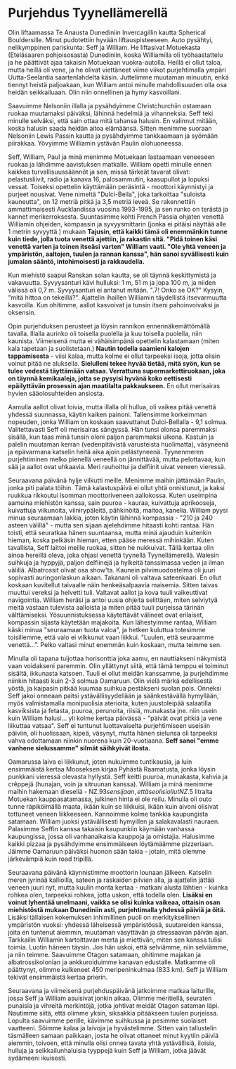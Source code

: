 # Purjehdus Tyynellämerellä

Olin liftaamassa Te Anausta Dunediniin Invercagillin kautta Spherical Bouldersille. Minut pudotettiin hyvään liftauspisteeseen. Auto pysähtyi, nelikymppinen pariskunta: Seff ja William. He liftasivat Motuekasta (Eteläsaaren pohjoisosasta) Dunediniin, koska Williamilla oli työhaastattelu ja he päättivät ajaa takaisin Motuekaan vuokra-autolla. Heillä ei ollut taloa, mutta heillä oli vene, ja he olivat viettäneet viime viikot purjehtimalla ympäri Uutta-Seelantia saartenlahdelta käsin. Juttelimme muutaman minuutin, enkä tiennyt heistä paljoakaan, kun William antoi minulle mahdollisuuden olla osa heidän seikkailuaan. Olin niin onnellinen ja hymy kasvoillani.

Saavuimme Nelsoniin illalla ja pysähdyimme Christchurchiin ostamaan ruokaa muutamaksi päiväksi, lähinnä hedelmiä ja vihanneksia. Seff teki minulle selväksi, että sain ottaa mitä tahansa halusin. En valinnut mitään, koska halusin saada heidän aitoa elämäänsä. Sitten menimme suoraan Nelsoniin Lewis Passin kautta ja pysähdyimme tankkaamaan ja syömään piirakkaa. Yövyimme Williamin ystävän Paulin olohuoneessa.

Seff, William, Paul ja minä menimme Motuekaan lastaamaan veneeseen ruokaa ja lähdimme aavistuksen matkalle. William opetti minulle ennen kaikkea turvallisuussäännöt ja sen, missä tärkeät tavarat olivat: pelastusliivit, radio ja kanava 16, palosammutin, kaasupullot ja lopuksi vessat. Toiseksi opettelin käyttämään peräsintä - moottori käynnistyi ja purjeet nousivat. Vene nimeltä "Dulci-Bella", joka tarkoittaa "suloista kauneutta", on 12 metriä pitkä ja 3,5 metriä leveä. Se rakennettiin ammattimaisesti Aucklandissa vuosina 1993-1995, ja sen runko on terästä ja kannet merikerroksesta. Suuntasimme kohti French Passia ohjaten venettä Williamin ohjeiden, kompassin ja syvyysmittarin (jonka ei pitäisi näyttää alle 1 metrin syvyyttä.) mukaan **Tajusin, että kaikki tämä oli enemmänkin tunne kuin tiede, jolla tuota venettä ajettiin, ja rakastin sitä. "Pidä toinen käsi venettä varten ja toinen itseäsi varten" William vaati. "Ole yhtä veneen ja ympäristön, aaltojen, tuulen ja rannan kanssa", hän sanoi syvällisesti kuin jumalan sääntö, intohimoisesti ja rakkaudella.**

Kun miehistö saapui Ranskan solan kautta, se oli täynnä keskittymistä ja vakavuutta. Syvyysanturi kävi hulluksi: 1 m, 51 m ja jopa 100 m, ja niiden välissä oli 0,7 m. Syvyysanturi ei antanut mitään. ".7! Onko se OK?" Kysyin, "mitä hittoa on tekeillä?". Ajattelin ihaillen Williamin täydellistä itsevarmuutta kasvoilla. Kun ohitimme, aallot kasvoivat ja tunsin itseni pahoinvoivaksi ja oksensin.

Opin purjehduksen perusteet ja löysin rannikon ennennäkemättömällä tavalla. Illalla aurinko oli toisella puolella ja kuu toisella puolella, niin kaunista. Viimeisenä mutta ei vähäisimpänä opettelin kalastamaan (miten kala tapetaan ja suolistetaan.) **Nautin todella saamieni kalojen tappamisesta** - viisi kalaa, mutta kolme ei ollut tarpeeksi isoja, jotta olisin voinut pitää ne aluksella. **Sielulleni tekee hyvää tietää, mitä syön, kun se tulee vedestä täyttämään vatsaa. Verrattuna supermarkettiruokaan, joka on täynnä kemikaaleja, jotta se pysyisi hyvänä koko eettisesti epäilyttävän prosessin ajan maatilalta pakkaukseen.** En ollut merisairas hyvien sääolosuhteiden ansiosta.

Aamulla aallot olivat loivia, mutta illalla oli hullua, oli vaikea pitää venettä yhdessä suunnassa, käytin kaiken painoni. Tallensimme korkeimman nopeuden, jonka William on koskaan saavuttanut Dulci-Bellalla - 9,1 solmua. Valitettavasti Seff oli merisairas sängyssä. Hän tunsi olonsa paremmaksi sisällä, kun taas minä tunsin oloni paljon paremmaksi ulkona. Kastuin ja palelin muutaman kerran (vedenpitävistä varusteista huolimatta), väsyneenä ja epävarmana katselin heitä aika ajoin pelästyneenä. Tyynenmeren purjehtiminen melko pienellä veneellä on jännittävää, mutta pelottavaa, kun sää ja aallot ovat uhkaavia. Meri rauhoittui ja delfiinit uivat veneen vieressä.

Seuraavana päivänä hylje vilkutti meille. Menimme maihin jättämään Paulin, jonka piti palata töihin. Tämä kalastuspäivä ei ollut yhtä onnistunut, ja kaksi ruukkua rikkoutui isomman moottoriveneen aallokossa. Kuten useimpina aamuina miehistön kanssa, sain puuroa - kauraa, kuivattuja aprikooseja, kuivattuja viikunoita, viinirypäleitä, pähkinöitä, maitoa, kanelia. William pyysi minua seuraamaan lakkia, joten käytin lähinnä kompassia - "210 ja 240 asteen välillä" - mutta sen sijaan ajelehdimme hitaasti kohti rantaa. Hän toisti, että seuratkaa hänen suuntaansa, mutta minä ajauduin kuitenkin hieman, koska pelkäsin hieman, etten pääse meressä mihinkään. Kuten tavallista, Seff laittoi meille ruokaa, sitten he nukkuivat. Tällä kertaa olin ainoa hereillä oleva, joka ohjasi venettä tyynellä Tyynellämerellä. Walesin suihkuja ja hyppyjä, paljon delfiinejä ja hylkeitä tanssimassa veden ja ilman välillä. Albatrossit olivat osa show'ta. Kaunein pilvimuodostelma oli juuri sopivasti auringonlaskun aikaan. Takanani oli valtava sateenkaari. En ollut koskaan kuvitellut taivaalle näin henkeäsalpaavia maisemia. Sitten taivas muuttui vereksi ja helvetti tuli. Valtavat aallot ja kova tuuli vaikeuttivat navigointia. William heräsi ja antoi uusia ohjeita selittäen, miten selviytyä meitä vastaan tulevista aalloista ja miten pitää tuuli purjeissa tärinän välttämiseksi. Yösuunnistuksessa käytettävät välineet ovat erilaiset, kompassin sijasta käytetään majakoita. Kun lähestyimme rantaa, William käski minua "seuraamaan tuota valoa", ja hetken kuluttua totesimme toisillemme, että valo ei vilkkunut vaan liikkui. "Luulen, että seuraamme venettä...". Pelko valtasi minut enemmän kuin koskaan, mutta teimme sen.

Minulla oli tapana tuijottaa horisonttia joka aamu, en nauttiakseni näkymistä vaan voidakseni paremmin. Olin yllättynyt siitä, että tämä temppu ei toiminut sisältä, ikkunasta katsoen. Tuuli ei ollut meidän kanssamme, ja purjehdimme niinkin hitaasti kuin 2-3 solmua Oamaruun. Olin vielä märkä edellisestä yöstä, ja kaipasin pitkää kuumaa suihkua pestäkseni suolan pois. Onneksi Seff jakoi onneaan paitsi ystävällisyydellään ja säänkestävällä hymyllään, myös valmistamalla monipuolisia aterioita, kuten juustoleipää salaatilla kasviksista ja fetasta, puuroa, perunoita, riisiä, munakasta jne. niin usein kuin William halusi... yli kolme kertaa päivässä - "päivät ovat pitkiä ja vene liikuttaa vatsaa". Seff ei tuntunut luottavaiselta purjehtimiseen useisiin päiviin, oli huolissaan, kipeä, väsynyt, mutta hänen sielunsa oli tarpeeksi vahva odottamaan niinkin nuorena kuin 20-vuotiaana. **Seff sanoi "emme vanhene sielussamme" silmät säihkyivät ilosta.**

Oamarussa laiva ei liikkunut, joten nukuimme tuntikausia, ja luin ensimmäistä kertaa Mooseksen kirjaa Pyhästä Raamatusta, jonka löysin punkkani vieressä olevasta hyllystä. Seff keitti puuroa, munakasta, kahvia ja crêppejä (hunajan, voin ja sitruunan kanssa). William ja minä menimme maihin hakemaan dieseliä - NZ$.93 sen sijaan, että se olisi ollut NZ$.5 litralta Motuekan kauppasatamassa, julkinen hinta ei ole reilu. Minulla oli outo tunne räpiköimällä maata, ikään kuin se liikkuisi, ikään kuin aivoni olisivat tottuneet veneen liikkeeseen. Kannoimme kolme tankkia kaupungista satamaan. William juoksi ystävällisesti hymyillen ja salakavalasti nauraen. Palasimme Seffin kanssa takaisin kaupunkiin käymään vanhassa kaupungissa, jossa oli vanhanaikaisia kauppoja ja omistajia. Halusimme kaikki pizzaa ja pysähdyimme ensimmäiseen löytämäämme pizzeriaan. Jäimme Oamaruun päiväksi huonon sään takia - jotain, mitä olemme järkevämpiä kuin road tripillä.

Seuraavana päivänä käynnistimme moottorin lounaan jälkeen. Katselin meren jyrinää kallioilla, sateen ja raskaiden pilvien alla, ja ajattelin jättää veneen juuri nyt, mutta kuulin monta kertaa - matkani alusta lähtien - kuinka rohkea olen, tarpeeksi rohkea, jotta uskon, että todella olen. **Lisäksi en voinut lyhentää unelmaani, vaikka se olisi kuinka vaikeaa, ottaisin osan miehistöstä mukaan Dunediniin asti, purjehtimalla yhdessä päiviä ja öitä.** Lisäksi tällaisen kokemuksen inhimillinen puoli on merkityksellinen ympäristön vuoksi: yhdessä läheisessä ympäristössä, suutareiden kanssa, joita en tuntenut aiemmin, muutaman väsyttävän ja stressaavan päivän ajan. Tarkkailin Williamin kartoittavan merta ja miettivän, miten sen kanssa tulisi toimia. Luotin häneen täysin. Jos hän uskoi, että selviämme, niin selviämme, ja niin teimme. Saavuimme Otagon satamaan, ohitimme majakan ja albatrossikolonian ja ankkuroiduimme kanavan edustalle. Matkamme oli päättynyt, olimme kulkeneet 450 meripeninkulmaa (833 km). Seff ja William tekivät ensimmäistä kertaa prierin.

Seuraavana ja viimeisenä purjehduspäivänä jatkoimme matkaa laiturille, jossa Seff ja William asuisivat jonkin aikaa. Olimme meritiellä, seuraten punaisia ja vihreitä merkintöjä, jotka johtivat meidät Otagon sataman läpi. Nautimme siitä, että olimme yksin, siksakkia pitääkseen tuulen purjeissa. Lopulta saavuimme perille, kävimme suihkussa ja pesimme suolaiset vaatteeni. Söimme kalaa ja laivoja ja hyvästelimme. Sitten vain tallustelin täsmälleen samaan paikkaan, josta he olivat ottaneet minut kyytiin päiviä aiemmin, toivoen, että minulla olisi onnea tavata yhtä ystävällisiä, iloisia, hulluja ja seikkailunhaluisia tyyppejä kuin Seff ja William, jotka jäävät sydämeeni ikuisesti.
